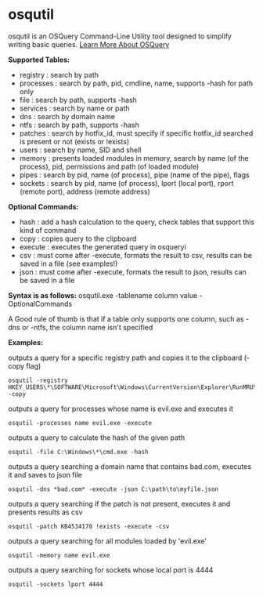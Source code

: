 # osqutil

osqutil is an OSQuery Command-Line Utility tool designed to simplify writing basic queries.
[Learn More About OSQuery](https://osquery.io/)

**Supported Tables:**
  - registry  : search by path
  - processes : search by path, pid, cmdline, name, supports -hash for path only
  - file      : search by path, supports -hash
  - services  : search by name or path
  - dns       : search by domain name
  - ntfs      : search by path, supports -hash
  - patches   : search by hotfix_id, must specify if specific hotfix_id searched is present or not (exists or !exists)
  - users     : search by name, SID and shell
  - memory    : presents loaded modules in memory, search by name (of the process), pid, permissions and path (of loaded module)
  - pipes     : search by pid, name (of process), pipe (name of the pipe), flags
  - sockets   : search by pid, name (of process), lport (local port), rport (remote port), address (remote address)

**Optional Commands:**
  - hash    : add a hash calculation to the query, check tables that support this kind of command
  - copy    : copies query to the clipboard
  - execute : executes the generated query in osqueryi
  - csv     : must come after -execute, formats the result to csv, results can be saved in a file (see examples!)
  - json    : must come after -execute, formats the result to json, results can be saved in a file

**Syntax is as follows:**
osqutil.exe -tablename column value -OptionalCommands

A Good rule of thumb is that if a table only supports one column, such as -dns or -ntfs, the column name isn't specified

**Examples:**

outputs a query for a specific registry path and copies it to the clipboard (-copy flag)
````console
osqutil -registry HKEY_USERS\*\SOFTWARE\Microsoft\Windows\CurrentVersion\Explorer\RunMRU\* -copy
````
outputs a query for processes whose name is evil.exe and executes it
````console
osqutil -processes name evil.exe -execute
````
outputs a query to calculate the hash of the given path
````console
osqutil -file C:\Windows\*\cmd.exe -hash
````
outputs a query searching a domain name that contains bad.com, executes it and saves to json file
````console
osqutil -dns *bad.com* -execute -json C:\path\to\myfile.json
````
outputs a query searching if the patch is not present, executes it and presents results as csv
````console
osqutil -patch KB4534170 !exists -execute -csv
````
outputs a query searching for all modules loaded by 'evil.exe'
````console
osqutil -memory name evil.exe
````
outputs a query searching for sockets whose local port is 4444
````console
osqutil -sockets lport 4444
````
